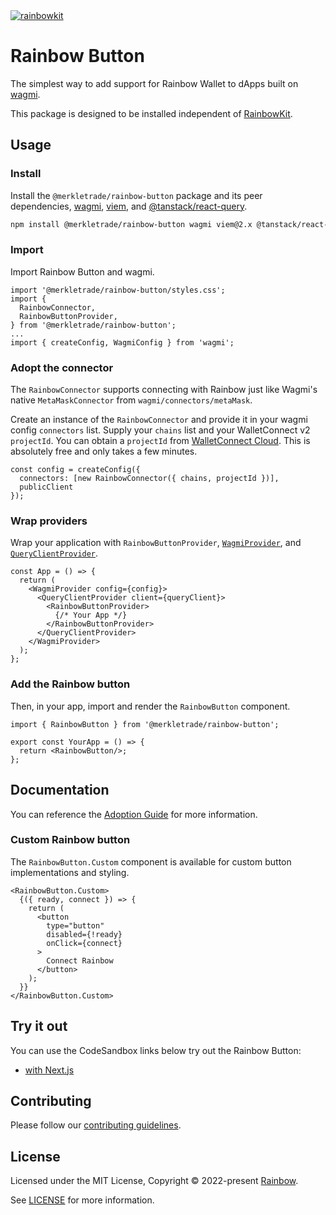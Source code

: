 <a href="https://rainbowkit.com">
  <img alt="rainbowkit" src="https://user-images.githubusercontent.com/372831/168174718-685980e0-391e-4621-94a1-29bf83979fa5.png" />
</a>

# Rainbow Button

The simplest way to add support for Rainbow Wallet to dApps built on [wagmi](https://wagmi.sh/).

This package is designed to be installed independent of [RainbowKit](https://www.rainbowkit.com).

## Usage

### Install

Install the `@merkletrade/rainbow-button` package and its peer dependencies, [wagmi](https://wagmi.sh/), [viem](https://viem.sh/), and [@tanstack/react-query](https://tanstack.com/query/v5).

```bash
npm install @merkletrade/rainbow-button wagmi viem@2.x @tanstack/react-query
```

### Import

Import Rainbow Button and wagmi.

```tsx
import '@merkletrade/rainbow-button/styles.css';
import {
  RainbowConnector,
  RainbowButtonProvider,
} from '@merkletrade/rainbow-button';
...
import { createConfig, WagmiConfig } from 'wagmi';
```

### Adopt the connector

The `RainbowConnector` supports connecting with Rainbow just like Wagmi's native `MetaMaskConnector` from `wagmi/connectors/metaMask`.

Create an instance of the `RainbowConnector` and provide it in your wagmi config `connectors` list. Supply your `chains` list and your WalletConnect v2 `projectId`. You can obtain a `projectId` from [WalletConnect Cloud](https://cloud.walletconnect.com/sign-in). This is absolutely free and only takes a few minutes.

```tsx
const config = createConfig({
  connectors: [new RainbowConnector({ chains, projectId })],
  publicClient
});
```

### Wrap providers

Wrap your application with `RainbowButtonProvider`, [`WagmiProvider`](https://wagmi.sh/react/api/WagmiProvider#wagmiprovider), and [`QueryClientProvider`](https://tanstack.com/query/v4/docs/framework/react/reference/QueryClientProvider).

```tsx
const App = () => {
  return (
    <WagmiProvider config={config}>
      <QueryClientProvider client={queryClient}>
        <RainbowButtonProvider>
          {/* Your App */}
        </RainbowButtonProvider>
      </QueryClientProvider>
    </WagmiProvider>
  );
};
```

### Add the Rainbow button

Then, in your app, import and render the `RainbowButton` component.

```tsx
import { RainbowButton } from '@merkletrade/rainbow-button';

export const YourApp = () => {
  return <RainbowButton/>;
};
```

## Documentation

You can reference the [Adoption Guide](https://www.rainbowkit.com/guides/rainbow-button) for more information.

### Custom Rainbow button

The `RainbowButton.Custom` component is available for custom button implementations and styling.

```tsx
<RainbowButton.Custom>
  {({ ready, connect }) => {
    return (
      <button
        type="button"
        disabled={!ready}
        onClick={connect}
      >
        Connect Rainbow
      </button>
    );
  }}
</RainbowButton.Custom>
```

## Try it out

You can use the CodeSandbox links below try out the Rainbow Button:
- [with Next.js](https://codesandbox.io/p/sandbox/github/merkletrade/rainbowkit/tree/main/examples/with-next-rainbow-button)

## Contributing

Please follow our [contributing guidelines](../../.github/CONTRIBUTING.md).

## License

Licensed under the MIT License, Copyright © 2022-present [Rainbow](https://rainbow.me).

See [LICENSE](../../LICENSE) for more information.

